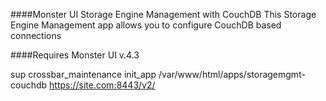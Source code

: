 ####Monster UI Storage Engine Management with CouchDB
This Storage Engine Management app allows you to configure CouchDB based connections

####Requires Monster UI v.4.3

sup crossbar_maintenance init_app /var/www/html/apps/storagemgmt-couchdb https://site.com:8443/v2/
